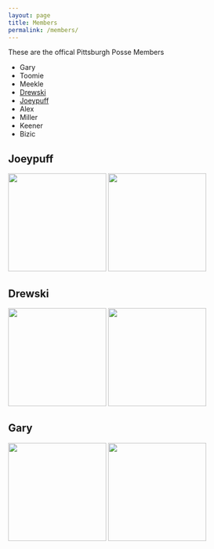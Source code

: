 ```yaml
---
layout: page
title: Members
permalink: /members/
---
```

These are the offical Pittsburgh Posse Members
* Gary
* Toomie
* Meekle
* [Drewski](#drewski)
* [Joeypuff](#joeypuff)
* Alex
* Miller
* Keener
* Bizic

## Joeypuff
<img src="{{ site.url}}/assets/joeypuffkiss.jpg" width="200">
<img src="{{ site.url}}/assets/joeypuff_spiffy.jpg" width="200">

## Drewski

<img src="{{ site.url }}/assets/drew_before.jpg" width="200">
<img src="{{ site.url }}/assets/drew_hula.jpg" width="200">

## Gary

<img src="{{ site.url }}/assets/gary_young.jpg" width="200">
<img src="{{ site.url }}/assets/gary_now.jpg" width="200">


